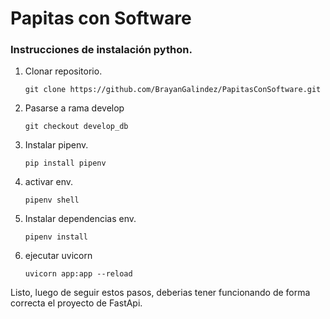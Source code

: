 
# Papitas con Software

### Instrucciones de instalación python.

1. Clonar repositorio.

	`git clone https://github.com/BrayanGalindez/PapitasConSoftware.git`

2. Pasarse a rama develop

	`git checkout develop_db`
	
3.  Instalar pipenv.

	`pip install pipenv`
	
4. activar env.

	`pipenv shell`
	
5. Instalar dependencias env.

	`pipenv install`
	
6. ejecutar uvicorn

	`uvicorn app:app --reload`

Listo, luego de seguir estos pasos, deberias tener funcionando de forma correcta el proyecto de FastApi.
